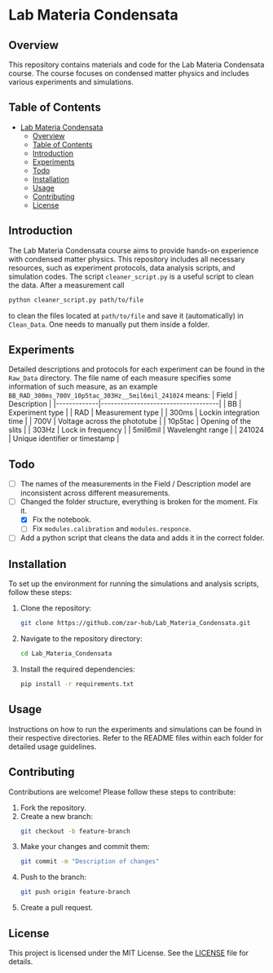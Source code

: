 # Lab Materia Condensata

## Overview
This repository contains materials and code for the Lab Materia Condensata course. The course focuses on condensed matter physics and includes various experiments and simulations.

## Table of Contents
- [Lab Materia Condensata](#lab-materia-condensata)
  - [Overview](#overview)
  - [Table of Contents](#table-of-contents)
  - [Introduction](#introduction)
  - [Experiments](#experiments)
  - [Todo](#todo)
  - [Installation](#installation)
  - [Usage](#usage)
  - [Contributing](#contributing)
  - [License](#license)

## Introduction
The Lab Materia Condensata course aims to provide hands-on experience with condensed matter physics. This repository includes all necessary resources, such as experiment protocols, data analysis scripts, and simulation codes.
The script `cleaner_script.py` is a useful script to clean the data. After a measurement call 
```bash
python cleaner_script.py path/to/file
```
to clean the files located at `path/to/file` and save it (automatically) in `Clean_Data`. One needs to manually put them inside a folder.

## Experiments
Detailed descriptions and protocols for each experiment can be found in the `Raw_Data` directory.
The file name of each measure specifies some information of such measure, as an example `BB_RAD_300ms_700V_10p5tac_303Hz__5mil6mil_241024` means:
| Field       | Description                        |
|-------------|------------------------------------|
| BB          | Experiment type                    |
| RAD         | Measurement type                   |
| 300ms       | Lockin integration time            |
| 700V        | Voltage across the phototube       |
| 10p5tac     | Opening of the slits               |
| 303Hz       | Lock in frequency                  |
| 5mil6mil    | Wavelenght range                   |
| 241024      | Unique identifier or timestamp     |

## Todo
- [ ] The names of the measurements in the Field / Description model are inconsistent across different measurements.
- [ ] Changed the folder structure, everything is broken for the moment. Fix it.
  - [x] Fix the notebook.
  - [ ] Fix `modules.calibration` and `modules.responce`.
- [ ] Add a python script that cleans the data and adds it in the correct folder.

## Installation
To set up the environment for running the simulations and analysis scripts, follow these steps:

1. Clone the repository:
    ```bash
    git clone https://github.com/zar-hub/Lab_Materia_Condensata.git
    ```
2. Navigate to the repository directory:
    ```bash
    cd Lab_Materia_Condensata
    ```
3. Install the required dependencies:
    ```bash
    pip install -r requirements.txt
    ```

## Usage
Instructions on how to run the experiments and simulations can be found in their respective directories. Refer to the README files within each folder for detailed usage guidelines.

## Contributing
Contributions are welcome! Please follow these steps to contribute:

1. Fork the repository.
2. Create a new branch:
    ```bash
    git checkout -b feature-branch
    ```
3. Make your changes and commit them:
    ```bash
    git commit -m "Description of changes"
    ```
4. Push to the branch:
    ```bash
    git push origin feature-branch
    ```
5. Create a pull request.

## License
This project is licensed under the MIT License. See the [LICENSE](LICENSE) file for details.